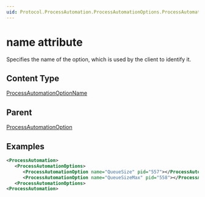 ```yaml
---
uid: Protocol.ProcessAutomation.ProcessAutomationOptions.ProcessAutomationOption-name
---
```


# name attribute

Specifies the name of the option, which is used by the client to identify it.

## Content Type

[ProcessAutomationOptionName](xref:Protocol-TypeProcessAutomationOptionName)

## Parent

[ProcessAutomationOption](xref:Protocol.ProcessAutomation.ProcessAutomationOptions.ProcessAutomationOption)

## Examples

```xml
<ProcessAutomation>
   <ProcessAutomationOptions>
      <ProcessAutomationOption name="QueueSize" pid="557"></ProcessAutomationOption>
      <ProcessAutomationOption name="QueueSizeMax" pid="558"></ProcessAutomationOption>
   <ProcessAutomationOptions>
<ProcessAutomation>
```
